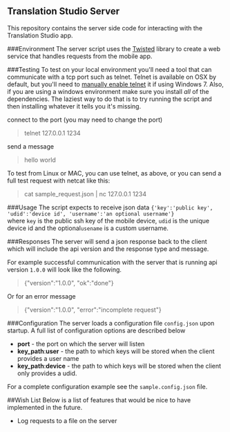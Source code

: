 Translation Studio Server
---

This repository contains the server side code for interacting with the Translation Studio app.

###Environment
The server script uses the [Twisted] library to create a web service that handles requests from the mobile app.

###Testing
To test on your local environment you'll need a tool that can communicate with a tcp port such as telnet.
Telnet is available on OSX by default, but you'll need to 
[manually enable telnet](http://technet.microsoft.com/en-us/library/cc771275(v=ws.10).aspx) it if using Windows 7.
Also, if you are using a windows environment make sure you install *all* of the dependencies. The laziest way to do that
is to try running the script and then installing whatever it tells you it's missing.

connect to the port (you may need to change the port)

>telnet 127.0.0.1 1234

send a message

>hello world

To test from Linux or MAC, you can use telnet, as above, or you can send a full test request with netcat like this:

>cat sample_request.json | nc 127.0.0.1 1234

###Usage
The script expects to receive json data `{'key':'public key', 'udid':'device id', 'username':'an optional username'}`  
where `key` is the public ssh key of the mobile device, `udid` is the unique device id and the optional`usename` is 
a custom username.

###Responses
The server will send a json response back to the client which will include the api version and the response type and message.

For example successful communication with the server that is running api version `1.0.0` will look like the following.

>{"version":"1.0.0", "ok":"done"}

Or for an error message

>{"version":"1.0.0", "error":"incomplete request"}

###Configuration
The server loads a configuration file `config.json` upon startup. A full list of configuration options are described below

* **port** - the port on which the server will listen
* **key_path**:**user** - the path to which keys will be stored when the client provides a user name
* **key_path**:**device** - the path to which keys will be stored when the client only provides a udid.

For a complete configuration example see the `sample.config.json` file.


##Wish List
Below is a list of features that would be nice to have implemented in the future.

* Log requests to a file on the server

[Twisted]:https://twistedmatrix.com/trac/
